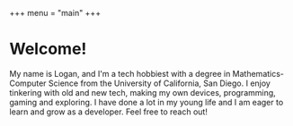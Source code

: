 +++
menu = "main"
+++

# Welcome!

My name is Logan, and I'm a tech hobbiest with a degree in Mathematics-Computer Science from the University
of California, San Diego. I enjoy tinkering with old and new tech, making my own devices, programming, gaming
and exploring. I have done a lot in my young life and I am eager to learn and grow as a developer. Feel free to
reach out!
